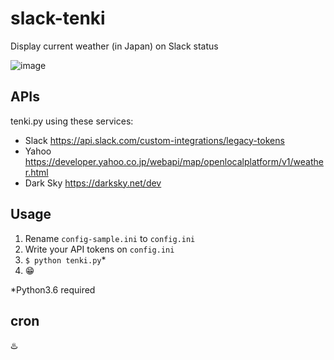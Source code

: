 # slack-tenki
Display current weather (in Japan) on Slack status

![image](https://user-images.githubusercontent.com/1373688/40588709-c54d5a70-621c-11e8-83b3-a35947a083ae.png)

## APIs
tenki.py using these services:
* Slack https://api.slack.com/custom-integrations/legacy-tokens
* Yahoo https://developer.yahoo.co.jp/webapi/map/openlocalplatform/v1/weather.html
* Dark Sky https://darksky.net/dev

## Usage
1. Rename `config-sample.ini` to `config.ini`
2. Write your API tokens on `config.ini` 
3. `$ python tenki.py`*
4. 😁

\*Python3.6 required

## cron
♨️

